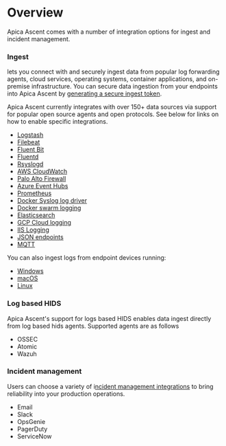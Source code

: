 # Overview

Apica Ascent comes with a number of integration options for ingest and incident management.

### Ingest

lets you connect with and securely ingest data from popular log forwarding agents, cloud services, operating systems, container applications, and on-premise infrastructure. You can secure data ingestion from your endpoints into Apica Ascent by [generating a secure ingest token](generating-a-secure-ingest-token.md). &#x20;

Apica Ascent currently integrates with over 150+ data sources via support for popular open source agents and open protocols. See below for links on how to enable specific integrations.&#x20;

* [Logstash](logstash.md)
* [Filebeat](filebeat.md)
* [Fluent Bit](fluent-bit/)
* [Fluentd](fluentd.md)
* [Rsyslogd](rsyslogd.md)
* [AWS CloudWatch](aws/aws-cloudwatch-exporter.md)
* [Palo Alto Firewall](palo-alto-firewall.md)
* [Azure Event Hubs](azure-event-hubs.md)
* [Prometheus](prometheus/)
* [Docker Syslog log driver](docker-syslog-log-driver.md)
* [Docker swarm logging](docker-swarm-logging.md)
* [Elasticsearch](../data-sources/time-series-databases/elasticsearch-data-source.md)
* [GCP Cloud logging](gcp-cloud-logging.md)
* [IIS Logging](fluent-bit/iis-logs-on-windows.md)
* [JSON endpoints](../data-sources/api/json-data-source.md)
* [MQTT](mqtt.md)

You can also ingest logs from endpoint devices running:

* [Windows](fluent-bit/#fluent-bit-for-windows)
* [macOS](https://github.com/logiqai/logiq-installation/tree/main/fluent-bit/macos)
* [Linux](https://github.com/logiqai/logiq-installation/tree/main/fluent-bit/linux)

### Log based HIDS

Apica Ascent's support for logs based HIDS enables data ingest directly from log based hids agents. Supported agents are as follows

* OSSEC
* Atomic
* Wazuh

### Incident management

Users can choose a variety of i[ncident management integrations](../logiq-ui-configuration/alert-destinations.md) to bring reliability into your production operations.

* Email
* Slack
* OpsGenie
* PagerDuty
* ServiceNow
